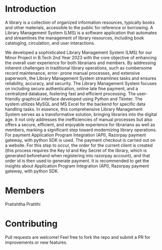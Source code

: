 # Introduction

A library is a collection of organized information resources, typically books and other materials, accessible to the public for reference or borrowing.
A Library Management System (LMS) is a software application that automates and streamlines the management of library resources, including book cataloging, circulation, and user interactions.

We developed a sophisticated Library Management System (LMS) for our Minor Project in B.Tech 2nd Year 2023 with the core objective of enhancing the overall user experience for both librarians and members.
By addressing inherent challenges in traditional library operations, such as cumbersome record maintenance, error- prone manual processes, and extensive paperwork, the Library Management System streamlines tasks and ensures reliability, accuracy, and security. 
The Library Management System focuses on including secure authentication, online late fine payment, and a centralized database, fostering fast and efficient processing. 
The user-friendly graphical interface developed using Python and Tkinter. The system utilizes MySQL and MS Excel for the backend for specific data handling tasks.
In essence, this comprehensive Library Management System serves as a transformative solution, bringing libraries into the digital age.
It not only addresses the inefficiencies of manual processes but also offers a secure, efficient, and enjoyable experience for librarians as well as members, marking a significant step toward modernizing library operations.
For payment Application Program Integration (API), Razorpay payment gateway, with python SDK is used. The payment checkout is carried out on a website. For this step to occur, the order for the current client is created (this process requires the Key Id and Key Secret of the library, which is generated beforehand when registering into razorpay account), and that order id is then used to generate payment. 
It is recommended to get the insights about Application Program Integration (API), Razorpay payment gateway, with python SDK.

# Members

Pratishtha
Pratithi 

# Contributing

Pull requests are welcome! Feel free to fork the repo and submit a PR for improvements or new features.
